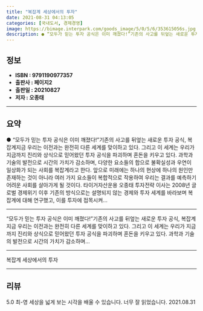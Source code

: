 ```yaml
---
title: "복잡계 세상에서의 투자"
date: 2021-08-31 04:13:05
categories: [국내도서, 경제경영]
image: https://bimage.interpark.com/goods_image/5/0/5/6/353615056s.jpg
description: ● “모두가 믿는 투자 공식은 이미 깨졌다!”기존의 사고를 뒤엎는 새로운 투자 공식, 복잡계지금 우리는 이전과는 완전히 다른 세계를 맞이하고 있다. 그리고 이 세계는 우리가 지금까지 진리와 상식으로 믿어왔던 투자 공식을 파괴하며 혼돈을 키우고 있다. 과학과 기술의 발전으로 시간의 가치
---
```


## **정보**

- **ISBN : 9791190977357**
- **출판사 : 페이지2**
- **출판일 : 20210827**
- **저자 : 오종태**

------



## **요약**

●  “모두가 믿는 투자 공식은 이미 깨졌다!”기존의 사고를 뒤엎는 새로운 투자 공식, 복잡계지금 우리는 이전과는 완전히 다른 세계를 맞이하고 있다. 그리고 이 세계는 우리가 지금까지 진리와 상식으로 믿어왔던 투자 공식을 파괴하며 혼돈을 키우고 있다. 과학과 기술의 발전으로 시간의 가치가 감소하며, 다양한 요소들의 합으로 불확실성과 우연이 일상화가 되는 사회를 복잡계라고 한다. 앞으로 미래에는 하나의 현상에 하나의 원인만 존재하는 것이 아니라 여러 가지 요소들이 복합적으로 작용하여 우리는 결과를 예측하기 어려운 사회를 살아가게 될 것이다. 타이거자산운용 오종태 투자전략 이사는 2008년 글로벌 경제위기 이후 기존의 방식으로는 설명되지 않는 경제와 투자 세계를 바라보며 복잡계에 대해 연구했고, 이를 투자에 접목시켜...

------

“모두가 믿는 투자 공식은 이미 깨졌다!”기존의 사고를 뒤엎는 새로운 투자 공식, 복잡계지금 우리는 이전과는 완전히 다른 세계를 맞이하고 있다. 그리고 이 세계는 우리가 지금까지 진리와 상식으로 믿어왔던 투자 공식을 파괴하며 혼돈을 키우고 있다. 과학과 기술의 발전으로 시간의 가치가 감소하며... 

------


복잡계 세상에서의 투자 

------


## **리뷰** 

5.0 최-영 세상을 넓게 보는 시각을 배울 수 있습니다. 너무 잘 읽었습니다.  2021.08.31 <br/>